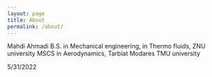 ```yaml
---
layout: page
title: About
permalink: /about/
---
```


Mahdi Ahmadi
B.S. in Mechanical engineering, in Thermo fluids, ZNU university
MSCS in Aerodynamics, Tarbiat Modares TMU university

5/31/2022
